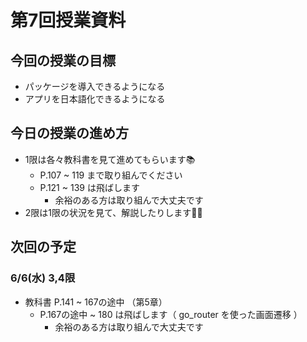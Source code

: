 # 第7回授業資料

## 今回の授業の目標

- パッケージを導入できるようになる
- アプリを日本語化できるようになる

## 今日の授業の進め方

- 1限は各々教科書を見て進めてもらいます📚️
  - P.107 ~ 119 まで取り組んでください
  - P.121 ~ 139 は飛ばします
    - 余裕のある方は取り組んで大丈夫です
- 2限は1限の状況を見て、解説したりします👨‍🏫

## 次回の予定

### 6/6(水) 3,4限

- 教科書 P.141 ~ 167の途中 （第5章）
  - P.167の途中 ~ 180 は飛ばします（ go_router を使った画面遷移 ）
    - 余裕のある方は取り組んで大丈夫です
